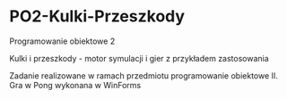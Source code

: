 # PO2-Kulki-Przeszkody
Programowanie obiektowe 2

Kulki i przeszkody - motor symulacji i gier z przykładem zastosowania

Zadanie realizowane w ramach przedmiotu programowanie obiektowe II. Gra w Pong wykonana w WinForms 
